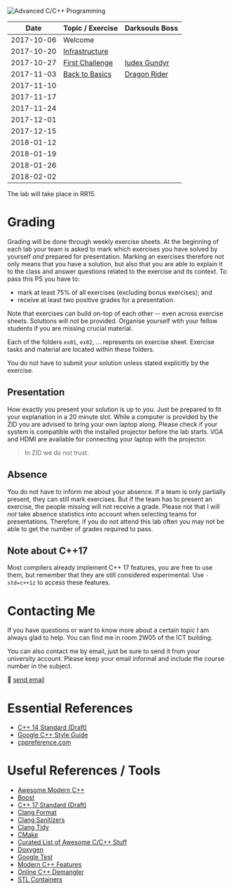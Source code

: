 ![Advanced C/C++ Programming](gfx/banner.gif)

|    Date    | Topic / Exercise  | Darksouls Boss |
| ---------- | ----------------- | -------------- |
| 2017-10-06 | Welcome           |                |
| 2017-10-20 | [Infrastructure]  |                |
| 2017-10-27 | [First Challenge] | [Iudex Gundyr] |
| 2017-11-03 | [Back to Basics]  | [Dragon Rider] |
| 2017-11-10 |                   |                |
| 2017-11-17 |                   |                |
| 2017-11-24 |                   |                |
| 2017-12-01 |                   |                |
| 2017-12-15 |                   |                |
| 2018-01-12 |                   |                |
| 2018-01-19 |                   |                |
| 2018-01-26 |                   |                |
| 2018-02-02 |                   |                |

[Infrastructure]: ex01
[First Challenge]: ex02
[Back to Basics]: ex03

[Iudex Gundyr]: https://www.youtube.com/watch?v=J8J7ZB4vJkg
[Dragon Rider]: https://www.youtube.com/watch?v=dk4qf7rP8k0

The lab will take place in RR15.

# Grading

Grading will be done through weekly exercise sheets.
At the beginning of each lab your team is asked to mark which exercises you have solved by yourself *and* prepared for presentation.
Marking an exercises therefore not only means that you have a solution, but also that you are able to explain it to the class and answer questions related to the exercise and its context.
To pass this PS you have to:

- mark at least 75% of all exercises (excluding bonus exercises); and
- receive at least two positive grades for a presentation.

Note that exercises can build on-top of each other -- even across exercise sheets.
Solutions will *not* be provided.
Organise yourself with your fellow students if you are missing crucial material.

Each of the folders `ex01`, `ex02`, ... represents on exercise sheet.
Exercise tasks and material are located within these folders.

You do not have to submit your solution unless stated explicitly by the exercise.

## Presentation

How exactly you present your solution is up to you.
Just be prepared to fit your explanation in a 20 minute slot.
While a computer is provided by the ZID you are advised to bring your own laptop along.
Please check if your system is compatible with the installed projector before the lab starts.
VGA and HDMI are available for connecting your laptop with the projector.

> In ZID we do not trust.

## Absence

You do not have to inform me about your absence.
If a team is only partially present, they can still mark exercises.
But if the team has to present an exercise, the people missing will not receive a grade.
Please not that I will *not* take absence statistics into account when selecting teams for presentations.
Therefore, if you do not attend this lab often you may not be able to get the number of grades required to pass.

## Note about C++17

Most compilers already implement C++ 17 features, you are free to use them, but remember that they are still considered experimental.
Use `-std=c++1z` to access these features.

# Contacting Me

If you have questions or want to know more about a certain topic I am always glad to help.
You can find me in room 2W05 of the ICT building.

You can also contact me by email, just be sure to send it from your university account.
Please keep your email informal and include the course number in the subject.

:email: [send email](mailto:alexander.hirsch@uibk.ac.at?subject=703807%20-%20)

# Essential References

- [C++ 14 Standard (Draft)](http://www.open-std.org/jtc1/sc22/wg21/docs/papers/2014/n4296.pdf)
- [Google C++ Style Guide](https://google.github.io/styleguide/cppguide.html)
- [cppreference.com](http://en.cppreference.com)

# Useful References / Tools

- [Awesome Modern C++](https://github.com/rigtorp/awesome-modern-cpp)
- [Boost](http://www.boost.org)
- [C++ 17 Standard (Draft)](http://www.open-std.org/jtc1/sc22/wg21/docs/papers/2017/n4687.pdf)
- [Clang Format](http://clang.llvm.org/docs/ClangFormat.html)
- [Clang Sanitizers](https://clang.llvm.org/docs/UsersManual.html#controlling-code-generation)
- [Clang Tidy](http://clang.llvm.org/extra/clang-tidy/)
- [CMake](https://cmake.org)
- [Curated List of Awesome C/C++ Stuff](https://github.com/fffaraz/awesome-cpp)
- [Doxygen](http://www.stack.nl/~dimitri/doxygen)
- [Google Test](https://github.com/google/googletest)
- [Modern C++ Features](https://github.com/AnthonyCalandra/modern-cpp-features)
- [Online C++ Demangler](https://demangler.com)
- [STL Containers](http://en.cppreference.com/w/cpp/container)
